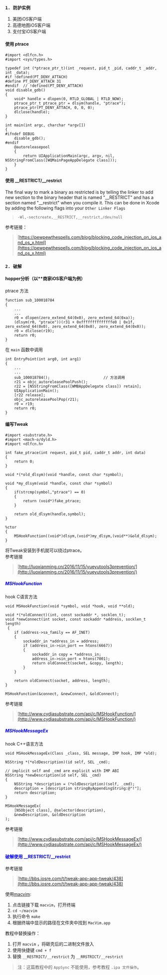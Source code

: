 ### `1. 防护实例`

1. 美团iOS客户端
2. 高德地图iOS客户端
3. 支付宝iOS客户端

#### 使用 ptrace
```
#import <dlfcn.h>
#import <sys/types.h>

typedef int (*ptrace_ptr_t)(int _request, pid_t _pid, caddr_t _addr, int _data);  
#if !defined(PT_DENY_ATTACH)  
#define PT_DENY_ATTACH 31  
#endif  // !defined(PT_DENY_ATTACH) 
void disable_gdb() 
{  
    void* handle = dlopen(0, RTLD_GLOBAL | RTLD_NOW);  
    ptrace_ptr_t ptrace_ptr = dlsym(handle, "ptrace");  
    ptrace_ptr(PT_DENY_ATTACH, 0, 0, 0);  
    dlclose(handle);  
}  
  
int main(int argc, charchar *argv[])  
{  
#ifndef DEBUG  
    disable_gdb();  
#endif  
    @autoreleasepool 
    {  
        return UIApplicationMain(argc, argv, nil, NSStringFromClass([WQMainPageAppDelegate class]));  
    }  
}
```

#### 使用 \_\_RESTRICT/\_\_restrict

>
The final way to mark a binary as restricted is by telling the linker to add new section to the binary header that is named "\_\_RESTRICT" and has a section named "__restrict" when you compile it. This can be done in Xcode by adding the following flags into your `Other Linker Flags`  

>`-Wl,-sectcreate,__RESTRICT,__restrict,/dev/null`

参考链接：
> [https://pewpewthespells.com/blog/blocking_code_injection_on_ios_and_os_x.html](https://pewpewthespells.com/blog/blocking_code_injection_on_ios_and_os_x.html)

### `2. 破解`
#### hopper分析（以**商家iOS客户端为例）

ptrace 方法

```
function sub_100018784 
{
    ...
    ...
    r0 = dlopen(zero_extend_64(0x0), zero_extend_64(0xa));
    (dlsym(r0, "ptrace"))(r31 + 0xffffffffffffffe0 | 0x1f, zero_extend_64(0x0), zero_extend_64(0x0), zero_extend_64(0x0));
    r0 = dlclose(r19);
    return r0;
}
```
在 `main` 函数中调用

```
int EntryPoint(int arg0, int arg1) 
{
    ...
    ...
    sub_100018784(); 						// 方法调用 
    r21 = objc_autoreleasePoolPush();
    r22 = [NSStringFromClass([WMBAppDelegate class]) retain];
    UIApplicationMain();
    [r22 release];
    objc_autoreleasePoolPop(r21);
    r0 = r19;
    return r0;
}
```
#### 编写Tweak
```
#import <substrate.h>
#import <mach-o/dyld.h>
#import <dlfcn.h>

int fake_ptrace(int request, pid_t pid, caddr_t addr, int data)
{
	return 0;
}

void *(*old_dlsym)(void *handle, const char *symbol);

void *my_dlsym(void *handle, const char *symbol)
{
	if(strcmp(symbol,"ptrace") == 0)
	{
		return (void*)fake_ptrace;
	}

	return old_dlsym(handle,symbol);
}

%ctor
{
	MSHookFunction((void*)dlsym,(void*)my_dlsym,(void**)&old_dlsym);
}

```
将Tweak安装到手机就可以绕过ptrace。  
参考链接 
>[http://luoxianming.cn/2016/11/15/yueyutools3prevention/](http://luoxianming.cn/2016/11/15/yueyutools3prevention/)

##### <font color=blue> MSHookFunction </font>
hook C语言方法

>
```
void MSHookFunction(void *symbol, void *hook, void **old);

void *(*oldConnect)(int, const sockaddr *, socklen_t);
void *newConnect(int socket, const sockaddr *address, socklen_t length)
 {
    if (address->sa_family == AF_INET) 
    {
        sockaddr_in *address_in = address;
        if (address_in->sin_port == htons(6667)) 
        {
            sockaddr_in copy = *address_in;
            address_in->sin_port = htons(7001);
            return oldConnect(socket, &copy, length);
        }
    }

    return oldConnect(socket, address, length);
}

MSHookFunction(&connect, &newConnect, &oldConnect);
```

参考链接 
>[http://www.cydiasubstrate.com/api/c/MSHookFunction/](http://www.cydiasubstrate.com/api/c/MSHookFunction/)

##### <font color=blue> MSHookMessageEx </font>
hook C++语言方法

>
```
void MSHookMessageEx(Class _class, SEL message, IMP hook, IMP *old);

NSString *(*oldDescription)(id self, SEL _cmd);

// implicit self and _cmd are explicit with IMP ABI
NSString *newDescription(id self, SEL _cmd) 
{
    NSString *description = (*oldDescription)(self, _cmd);
    description = [description stringByAppendingString:@"!"];
    return description;
}

MSHookMessageEx(
    [NSObject class], @selector(description),
    &newDescription, &oldDescription
);
```

参考链接 
>[http://www.cydiasubstrate.com/api/c/MSHookMessageEx/](http://www.cydiasubstrate.com/api/c/MSHookMessageEx/)

#### <font color=blue>破解使用 \_\_RESTRICT/\_\_restrict </font>
参考链接 
>[http://bbs.iosre.com/t/tweak-app-app-tweak/438](http://bbs.iosre.com/t/tweak-app-app-tweak/438) 

使用[macvim](https://github.com/macvim-dev/macvim):

1. 点击链接下载 `macvim`，打开终端
2.  `cd ~/macvim` 
3. 执行命令 `make`
4. 根据终端中显示的路径在文件夹中找到 `MacVim.app` 

教程中替换操作：

1. 打开 `macvim` ，将砸壳后的二进制文件放入
2. 使用快捷键 `cmd + f` 
3. 替换 `__RESTRICT/__restrict` 为 `__RRSTRICT/__restrict`

>注：这篇教程中的 `AppSync` 不能使用，参考教程 `.ipa 文件操作`。


